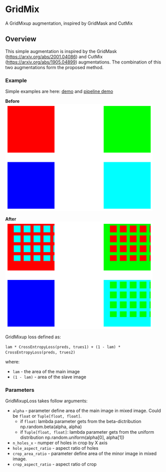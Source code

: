 # GridMix
A GridMixup augmentation, inspired by GridMask and CutMix

## Overview
This simple augmentation is inspired by the GridMask (https://arxiv.org/abs/2001.04086) and CutMix (https://arxiv.org/abs/1905.04899) augmentations.
The combination of this two augmentations form the proposed method.

### Example
Simple examples are here: [demo](examples/demo.ipynb) and [pipeline demo](examples/simple_train_demo.ipynb)

**Before**<br>
![](images/img.png)<br>

**After**<br>
![](images/img_1.png)

GridMixup loss defined as:

`lam * CrossEntropyLoss(preds, trues1) + (1 - lam) * CrossEntropyLoss(preds, trues2)`

where:
- `lam` - the area of the main image
- `(1 - lam)` - area of the slave image 

### Parameters
GridMixupLoss takes follow arguments:
- `alpha` - parameter define area of the main image in mixed image. Could be `float` or `Tuple[float, float]`.
    - if `float`: lambda parameter gets from the beta-dictribution np.random.beta(alpha, alpha)
    - if `Tuple[float, float]`: lambda parameter gets from the uniform distribution np.random.uniform(alpha[0], alpha[1])
- `n_holes_x` - numper of holes in crop by X axis
- `hole_aspect_ratio` - aspect ratio of holes
- `crop_area_ratio` - parameter define area of the minor image in mixed image.
- `crop_aspect_ratio` - aspect ratio of crop